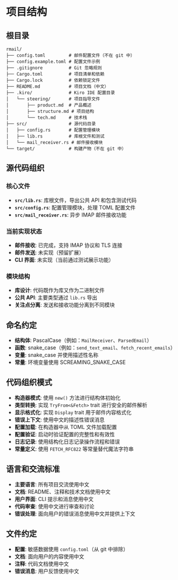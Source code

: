 # 项目结构

## 根目录

```
rmail/
├── config.toml         # 邮件配置文件（不在 git 中）
├── config.example.toml # 配置文件示例
├── .gitignore          # Git 忽略规则
├── Cargo.toml          # 项目清单和依赖
├── Cargo.lock          # 依赖锁定文件
├── README.md           # 项目文档（中文）
├── .kiro/              # Kiro IDE 配置目录
│   └── steering/       # 项目指导文件
│       ├── product.md  # 产品概述
│       ├── structure.md # 项目结构
│       └── tech.md     # 技术栈
├── src/                # 源代码目录
│   ├── config.rs       # 配置管理模块
│   ├── lib.rs          # 库根文件和测试
│   └── mail_receiver.rs # 邮件接收模块
└── target/             # 构建产物（不在 git 中）
```

## 源代码组织

### 核心文件

- **`src/lib.rs`**: 库根文件，导出公共 API 和包含测试代码
- **`src/config.rs`**: 配置管理模块，处理 TOML 配置文件
- **`src/mail_receiver.rs`**: 异步 IMAP 邮件接收功能

### 当前实现状态

- **邮件接收**: 已完成，支持 IMAP 协议和 TLS 连接
- **邮件发送**: 未实现（预留扩展）
- **CLI 界面**: 未实现（当前通过测试展示功能）

### 模块结构

- **库设计**: 代码既作为库又作为二进制文件
- **公共 API**: 主要类型通过 `lib.rs` 导出
- **关注点分离**: 发送和接收功能分离到不同模块

## 命名约定

- **结构体**: PascalCase（例如：`MailReceiver`、`ParsedEmail`）
- **函数**: snake_case（例如：`send_text_email`、`fetch_recent_emails`）
- **变量**: snake_case 并使用描述性名称
- **常量**: 环境变量使用 SCREAMING_SNAKE_CASE

## 代码组织模式

- **构造器模式**: 使用 `new()` 方法进行结构体初始化
- **类型转换**: 实现 `TryFrom<&Fetch>` trait 进行安全的邮件解析
- **显示格式化**: 实现 `Display` trait 用于邮件内容格式化
- **错误上下文**: 使用中文的描述性错误消息
- **配置加载**: 在构造器中从 TOML 文件加载配置
- **配置验证**: 启动时验证配置的完整性和有效性
- **日志记录**: 使用结构化日志记录操作流程和错误
- **常量定义**: 使用 `FETCH_RFC822` 等常量替代魔法字符串

## 语言和交流标准

- **主要语言**: 所有项目交流使用中文
- **文档**: README、注释和技术文档使用中文
- **用户界面**: CLI 提示和消息使用中文
- **代码审查**: 使用中文进行审查和讨论
- **错误处理**: 面向用户的错误消息使用中文并提供上下文

## 文件约定

- **配置**: 敏感数据使用 `config.toml`（从 git 中排除）
- **文档**: 面向用户的内容使用中文
- **注释**: 代码文档使用中文
- **错误消息**: 用户反馈使用中文
